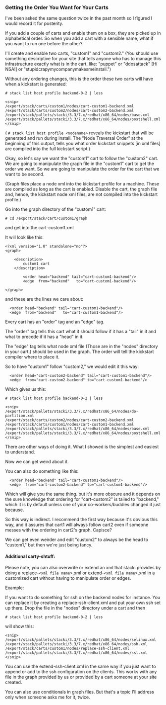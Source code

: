 ### Getting the Order You Want for Your Carts

I've been asked the same question twice in the past month so I figured I would record it for posterity.

If you add a couple of carts and enable them on a box, they are picked up in alphabetical order. So when you add a cart with a sensible name, what if you want to run one before the other?

I'll create and enable two carts, "custom1" and "custom2." (You should use something descriptive for your site that tells anyone who has to manage this infrastructure exactly what is in the cart, like: "puppet" or "ddosattack" [Hi NSA!] or "stupidcrapymycompanymakesmeinstall.") 

Without any ordering changes, this is the order these two carts will have when a kickstart is generated:

```
# stack list host profile backend-0-2 | less

<snip>
/export/stack/carts/custom1/nodes/cart-custom1-backend.xml
/export/stack/carts/custom2/nodes/cart-custom2-backend.xml
/export/stack/pallets/stacki/3.3/7.x/redhat/x86_64/nodes/base.xml
/export/stack/pallets/stacki/3.3/7.x/redhat/x86_64/nodes/postshell.xml
</snip>
```

( ```# stack list host profile <nodename>``` reveals the kickstart that will be generated and run during install. The "Node Traversal Order" at the beginning of this output, tells you what order kickstart snippets [in xml files] are compiled into the full kickstart script.)

Okay, so let's say we want the "custom1" cart to follow the "custom2" cart. We are going to manipulate the graph file in the "custom1" cart to get the order we want. So we are going to manipulate the order for the cart that we want to be second.

(Graph files place a node xml into the kickstart profile for a machine. These are compiled as long as the cart is enabled. Disable the cart, the graph file and, hence, the kickstart node xml files, are not compiled into the kickstart profile.) 

Go into the graph directory of the "custom1" cart:

```# cd /export/stack/cart/custom1/graph```
 
and get into the cart-custom1.xml

It will look like this:
```
<?xml version="1.0" standalone="no"?>
<graph>

    <description>
        custom1 cart
    </description>

        <order head="backend" tail="cart-custom1-backend"/>
        <edge  from="backend"   to="cart-custom1-backend"/>

</graph>
```
and these are the lines we care about:

```
  <order head="backend" tail="cart-custom1-backend"/>
  <edge  from="backend"   to="cart-custom1-backend"/>
```

Every cart has an "order" tag and an "edge" tag.

The "order" tag tells this cart what it should follow if it has a "tail" in it and what to precede if it has a "head" in it.

The "edge" tag tells what node xml file (Those are in the "nodes" directory in your cart.) should be used in the graph. The order will tell the kickstart compiler where to place it.

So to have "custom1" follow "custom2," we would edit it this way:

```
  <order head="cart-custom2-backend" tail="cart-custom1-backend"/>
  <edge  from="cart-custom2-backend" to="cart-custom1-backend"/>
```

Which gives us this:

```
# stack list host profile backend-0-2 | less

<snip>
/export/stack/pallets/stacki/3.3/7.x/redhat/x86_64/nodes/do-partition.xml
/export/stack/carts/custom2/nodes/cart-custom2-backend.xml
/export/stack/carts/custom1/nodes/cart-custom1-backend.xml
/export/stack/pallets/stacki/3.3/7.x/redhat/x86_64/nodes/base.xml
/export/stack/pallets/stacki/3.3/7.x/redhat/x86_64/nodes/postshell.xml
</snip>
```

There are other ways of doing it. What I showed is the simplest and easiest to understand.

Now we can get weird about it. 

You can also do something like this:

```
  <order head="backend" tail="cart-custom1-backend"/>
  <edge  from="cart-custom2-backend" to="cart-custom1-backend"/>
```

Which will give you the same thing. but it's more obscure and it depends
on the sure knowledge that ordering for "cart-custom2" is tailed to "backend," 
which it is by default unless one of your co-workers/buddies changed it just because.
 
So this way is indirect. I recommend the first way because it's obvious this way,
and it assures that cart1 will always follow cart2 even if someone messes with the
ordering in cart2's graph. Capisce?

We can get even weirder and edit "custom2" to always be the head to "custom1," but then we're just being fancy.

#### Additional carty-shtuff:

Please note, you can also overwrite or extend an xml that stacki provides by doing
a replace-`<xml file name`>.xml or extend-`<xml file name`>.xml in a
customized cart without having to manipulate order or edges.

Example:

If you want to do something for ssh on the backend nodes for instance. You can
replace it by creating a replace-ssh-client.xml and put your own ssh set up there.
Drop the file in the "nodes" directory under a cart and then

```
# stack list host profile backend-0-2 | less
```

will show this:
```
<snip>
/export/stack/pallets/stacki/3.3/7.x/redhat/x86_64/nodes/selinux.xml
/export/stack/pallets/stacki/3.3/7.x/redhat/x86_64/nodes/ssh.xml
/export/stack/carts/custom1/nodes/replace-ssh-client.xml
/export/stack/pallets/stacki/3.3/7.x/redhat/x86_64/nodes/ssl.xml
</snip>
```

You can use the extend-ssh-client.xml in the same way if you just want to append or
add to the ssh configuration on the clients. This works with any file in the graph provided
by us or provided by a cart someone at your site created. 

You can also use conditionals in graph files. But that's a topic I'll address only when
someone asks me for it, twice.

